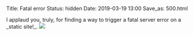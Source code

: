 Title: Fatal error
Status: hidden
Date: 2019-03-19 13:00
Save_as: 500.html

<section markdown="1">
I applaud you, truly, for finding a way to trigger a fatal server error on a _static site!_.

<img src="{static}/images/amaze.gif">
</section>
